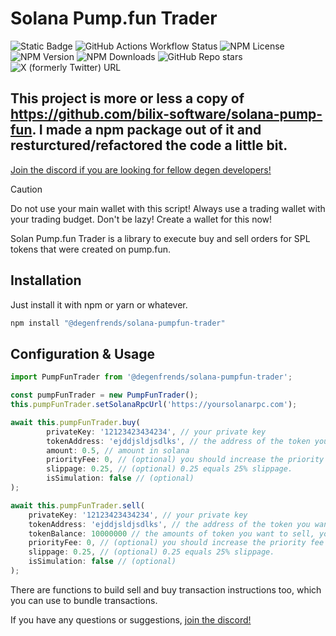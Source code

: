# Solana Pump.fun Trader

![Static Badge](https://img.shields.io/badge/degen-100%25-pink)
![GitHub Actions Workflow Status](https://img.shields.io/github/actions/workflow/status/degenfrends/solana-pumpfun-trader/publish.yml)
![NPM License](https://img.shields.io/npm/l/%40degenfrends%2Fsolana-pumpfun-trader)
![NPM Version](https://img.shields.io/npm/v/@degenfrends/solana-pumpfun-trader)
![NPM Downloads](https://img.shields.io/npm/dw/@degenfrends/solana-pumpfun-trader)
![GitHub Repo stars](https://img.shields.io/github/stars/degenfrends/solana-pumpfun-trader)
![X (formerly Twitter) URL](https://img.shields.io/twitter/url?url=https%3A%2F%2Fx.com%2Fkryptobrah&label=Twitter%2FX)

## This project is more or less a copy of https://github.com/bilix-software/solana-pump-fun. I made a npm package out of it and resturctured/refactored the code a little bit.

[Join the discord if you are looking for fellow degen developers!](https://discord.gg/HUVAbet2Dp)

> [!CAUTION] 
> Do not use your main wallet with this script! Always use a trading wallet with your trading budget. Don't be lazy! Create a wallet for this now!

Solan Pump.fun Trader is a library to execute buy and sell orders for SPL tokens that were created on pump.fun.

## Installation

Just install it with npm or yarn or whatever.

```bash
npm install "@degenfrends/solana-pumpfun-trader"
```

## Configuration & Usage

```typescript
import PumpFunTrader from '@degenfrends/solana-pumpfun-trader';

const pumpFunTrader = new PumpFunTrader();
this.pumpFunTrader.setSolanaRpcUrl('https://yoursolanarpc.com');

await this.pumpFunTrader.buy(
        privateKey: '12123423434234', // your private key
        tokenAddress: 'ejddjsldjsdlks', // the address of the token you want to buy
        amount: 0.5, // amount in solana
        priorityFee: 0, // (optional) you should increase the priority fee when you want to make sure that transactions are always succesfull.
        slippage: 0.25, // (optional) 0.25 equals 25% slippage.
        isSimulation: false // (optional) 
);

await this.pumpFunTrader.sell(
    privateKey: '12123423434234', // your private key
    tokenAddress: 'ejddjsldjsdlks', // the address of the token you want to sell
    tokenBalance: 10000000 // the amounts of token you want to sell, you need to multiply the amount you want to sell by 1000000 since pump.fun tokens have 6 digits,
    priorityFee: 0, // (optional) you should increase the priority fee when you want to make sure that transactions are always succesfull.
    slippage: 0.25, // (optional) 0.25 equals 25% slippage.
    isSimulation: false // (optional) 
);
```

There are functions to build sell and buy transaction instructions too, which you can use to bundle transactions.

If you have any questions or suggestions, [join the discord!](https://discord.gg/HUVAbet2Dp)